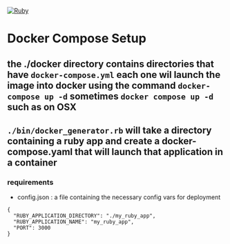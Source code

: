 [![Ruby](https://github.com/morganism/docker-compose-setup/actions/workflows/ruby.yml/badge.svg)](https://github.com/morganism/docker-compose-setup/actions/workflows/ruby.yml)

# Docker Compose Setup

## the ./docker directory contains directories that have ```docker-compose.yml``` each one wil launch the image into docker using the command ```docker-compose up -d``` sometimes ```docker compose up -d``` such as on OSX 


## ```./bin/docker_generator.rb``` will take a directory containing a ruby app and create a docker-compose.yaml that will launch that application in a container

### requirements
 
- config.json : a file containing the necessary config vars for deployment 

```
{
  "RUBY_APPLICATION_DIRECTORY": "./my_ruby_app",
  "RUBY_APPLICATION_NAME": "my_ruby_app",
  "PORT": 3000
}
```
